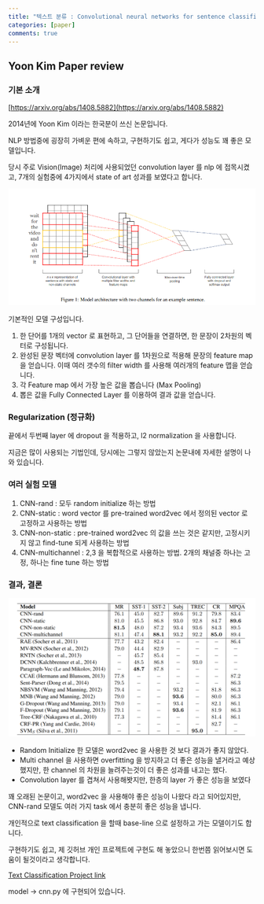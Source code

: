 ```yaml
---
title: "텍스트 분류 : Convolutional neural networks for sentence classification"
categories: [paper]
comments: true
---
```


## Yoon Kim Paper review

### 기본 소개

[https://arxiv.org/abs/1408.5882](https://arxiv.org/abs/1408.5882)

2014년에 Yoon Kim 이라는 한국분이 쓰신 논문입니다.

NLP 방법중에 굉장히 가벼운 편에 속하고, 구현하기도 쉽고, 게다가 성능도 꽤 좋은 모델입니다.

당시 주로 Vision(Image) 처리에 사용되었던 convolution layer 를 nlp 에 접목시켰고, 7개의 실험중에 4가지에서 state of art 성과를 보였다고 합니다.

![model_architecture](../assets/post_img/paper/paper1_1.png)

기본적인 모델 구성입니다. 

1. 한 단어를 1개의 vector 로 표현하고, 그 단어들을 연결하면, 한 문장이 2차원의 벡터로 구성됩니다. 
2. 완성된 문장 벡터에 convolution layer 를 1차원으로 적용해 문장의 feature map 을 얻습니다. 이때 여러 갯수의 filter width 를 사용해 여러개의 feature 맵을 얻습니다.
3. 각 Feature map 에서 가장 높은 값을 뽑습니다 (Max Pooling)
4. 뽑은 값을 Fully Connected Layer 를 이용하여 결과 값을 얻습니다.

### Regularization (정규화)

끝에서 두번째 layer 에 dropout 을 적용하고, l2 normalization 을 사용합니다.

지금은 많이 사용되는 기법인데, 당시에는 그렇지 않았는지 논문내에 자세한 설명이 나와 있습니다.

### 여러 실험 모델

1. CNN-rand : 모두 random initialize 하는 방법
2. CNN-static : word vector 를 pre-trained word2vec 에서 정의된 vector 로 고정하고 사용하는 방법
3. CNN-non-static : pre-trained word2vec 의 값을 쓰는 것은 같지만, 고정시키지 않고 find-tune 되게 사용하는 방법
4. CNN-multichannel : 2,3 을 복합적으로 사용하는 방법.  2개의 채널중 하나는 고정, 하나는 fine tune 하는 방법

### 결과, 결론

![result](../assets/post_img/paper/paper1_2.png)


- Random Initialize  한 모델은 word2vec 을 사용한 것 보다 결과가 좋지 않았다.
- Multi channel 을 사용하면 overfitting 을 방지하고 더 좋은 성능을 낼거라고 예상했지만, 한 channel 의 차원을 늘려주는것이 더 좋은 성과를 내고는 했다.
- Convolution layer 를 겹쳐서 사용해봣지만, 한층의 layer 가 좋은 성능을 보였다

꽤 오래된 논문이고, word2vec 을 사용해야 좋은 성능이 나왔다 라고 되어있지만, CNN-rand 모델도 여러 가지 task 에서 충분히 좋은 성능을 냅니다.

개인적으로 text classification 을 할때 base-line 으로 설정하고 가는 모델이기도 합니다.

구현하기도 쉽고, 제 깃허브 개인 프로젝트에 구현도 해 놓았으니 한번쯤 읽어보시면 도움이 될것이라고 생각합니다.

[Text Classification Project link](https://github.com/paper-cat/Text-Classifications)

model -> cnn.py 에 구현되어 있습니다.